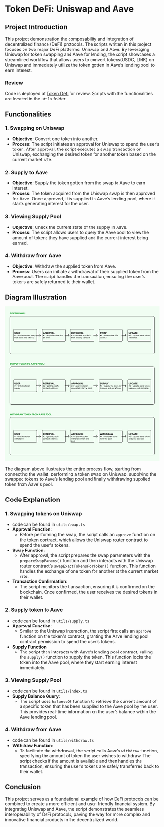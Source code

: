 # Token DeFi: Uniswap and Aave

## Project Introduction

This project demonstration the composability and integration of decentralized finance (DeFi) protocols. The scripts written in this project focuses on two major DeFi platforms: Uniswap and Aave. By leveraging Uniswap for token swapping and Aave for lending, the script showcases a streamlined workflow that allows users to convert tokens(USDC, LINK) on Uniswap and immediately utilize the token gotten in Aave’s lending pool to earn interest.

### Review
Code is deployed at [Token Defi](https://token-defi-tkkb.vercel.app/) for review. Scripts with the functionalities are located in the `utils` folder.

## Functionalities

### 1. **Swapping on Uniswap**
   - **Objective**: Convert one token into another.
   - **Process**: The script initiates an approval for Uniswap to spend the user’s token. After approval, the script executes a swap transaction on Uniswap, exchanging the desired token for another token based on the current market rate.
   
### 2. **Supply to Aave**
   - **Objective**: Supply the token gotten from the swap to Aave to earn interest.
   - **Process**: The token acquired from the Uniswap swap is then approved for Aave. Once approved, it is supplied to Aave’s lending pool, where it starts generating interest for the user.

### 3. **Viewing Supply Pool**
   - **Objective**: Check the current state of the supply in Aave.
   - **Process**: The script allows users to query the Aave pool to view the amount of tokens they have supplied and the current interest being earned.

### 4. **Withdraw from Aave**
   - **Objective**: Withdraw the supplied token from Aave.
   - **Process**: Users can initiate a withdrawal of their supplied token from the Aave pool. The script handles the transaction, ensuring the user’s tokens are safely returned to their wallet.

## Diagram Illustration

![Flowchart](https://github.com/ozo-vehe/token-defi/blob/main/download.png)

The diagram above illustrates the entire process flow, starting from connecting the wallet, performing a token swap on Uniswap, supplying the swapped tokens to Aave’s lending pool and finally withdrawing supplied token from Aave's pool.

## Code Explanation

### 1. **Swapping tokens on Uniswap**
   - code can be found in `utils/swap.ts`
   - **Approval Function**: 
     - Before performing the swap, the script calls an `approve` function on the token contract, which allows the Uniswap router contract to spend the user's tokens. 
   - **Swap Function**: 
     - After approval, the script prepares the swap parameters with the `prepareSwapParams()` function and then interacts with the Uniswap router contract’s `swapExactTokensForToken()` function. This function handles the exchange of one token for another at the current market rate.
   - **Transaction Confirmation**: 
     - The script monitors the transaction, ensuring it is confirmed on the blockchain. Once confirmed, the user receives the desired tokens in their wallet.

### 2. **Supply token to Aave**
   - code can be found in `utils/supply.ts`
   - **Approval Function**:
     - Similar to the Uniswap interaction, the script first calls an `approve` function on the token's contract, granting the Aave lending pool contract permission to spend the user’s tokens.
   - **Supply Function**:
     - The script then interacts with Aave’s lending pool contract, calling the `supply()` function to supply the token. This function locks the token into the Aave pool, where they start earning interest immediately.

### 3. **Viewing Supply Pool**
   - code can be found in `utils/index.ts`
   - **Supply Balance Query**:
     - The script uses `balanceOf` function to retrieve the current amount of a specific token that has been supplied to the Aave pool by the user. This provides real-time information on the user’s balance within the Aave lending pool.

### 4. **Withdraw from Aave**
   - code can be found in `utils/withdraw.ts`
   - **Withdraw Function**:
     - To facilitate the withdrawal, the script calls Aave’s `withdraw` function, specifying the amount of token the user wishes to withdraw. The script checks if the amount is available and then handles the transaction, ensuring the user’s tokens are safely transferred back to their wallet.

## Conclusion

This project serves as a foundational example of how DeFi protocols can be combined to create a more efficient and user-friendly financial system. By integrating Uniswap and Aave, the script demonstrates the seamless interoperability of DeFi protocols, paving the way for more complex and innovative financial products in the decentralized world.
